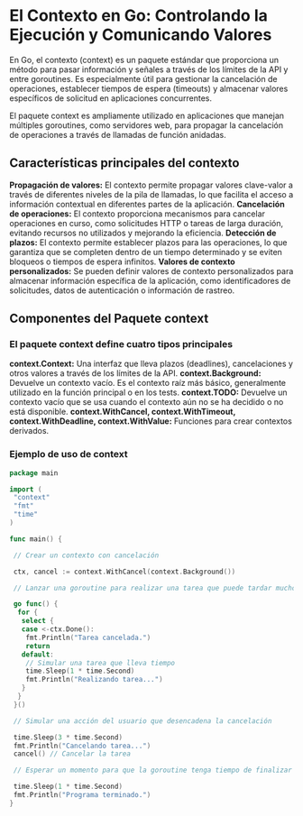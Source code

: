 # El Contexto en Go: Controlando la Ejecución y Comunicando Valores

En Go, el contexto (context) es un paquete estándar que proporciona un método para pasar información y señales a través de los límites de la API y entre goroutines. Es especialmente útil para gestionar la cancelación de operaciones, establecer tiempos de espera (timeouts) y almacenar valores específicos de solicitud en aplicaciones concurrentes.

El paquete context es ampliamente utilizado en aplicaciones que manejan múltiples goroutines, como servidores web, para propagar la cancelación de operaciones a través de llamadas de función anidadas.

## Características principales del contexto

**Propagación de valores:** El contexto permite propagar valores clave-valor a través de diferentes niveles de la pila de llamadas, lo que facilita el acceso a información contextual en diferentes partes de la aplicación.
**Cancelación de operaciones:** El contexto proporciona mecanismos para cancelar operaciones en curso, como solicitudes HTTP o tareas de larga duración, evitando recursos no utilizados y mejorando la eficiencia.
**Detección de plazos:** El contexto permite establecer plazos para las operaciones, lo que garantiza que se completen dentro de un tiempo determinado y se eviten bloqueos o tiempos de espera infinitos.
**Valores de contexto personalizados:** Se pueden definir valores de contexto personalizados para almacenar información específica de la aplicación, como identificadores de solicitudes, datos de autenticación o información de rastreo.

## Componentes del Paquete context

### El paquete context define cuatro tipos principales

**context.Context:** Una interfaz que lleva plazos (deadlines), cancelaciones y otros valores a través de los límites de la API.
**context.Background:** Devuelve un contexto vacío. Es el contexto raíz más básico, generalmente utilizado en la función principal o en los tests.
**context.TODO:** Devuelve un contexto vacío que se usa cuando el contexto aún no se ha decidido o no está disponible.
**context.WithCancel, context.WithTimeout, context.WithDeadline, context.WithValue:** Funciones para crear contextos derivados.

### Ejemplo de uso de context

```go
package main

import (
 "context"
 "fmt"
 "time"
)

func main() {

 // Crear un contexto con cancelación

 ctx, cancel := context.WithCancel(context.Background())

 // Lanzar una goroutine para realizar una tarea que puede tardar mucho tiempo

 go func() {
  for {
   select {
   case <-ctx.Done():
    fmt.Println("Tarea cancelada.")
    return
   default:
    // Simular una tarea que lleva tiempo
    time.Sleep(1 * time.Second)
    fmt.Println("Realizando tarea...")
   }
  }
 }()

 // Simular una acción del usuario que desencadena la cancelación

 time.Sleep(3 * time.Second)
 fmt.Println("Cancelando tarea...")
 cancel() // Cancelar la tarea

 // Esperar un momento para que la goroutine tenga tiempo de finalizar

 time.Sleep(1 * time.Second)
 fmt.Println("Programa terminado.")
}
```
